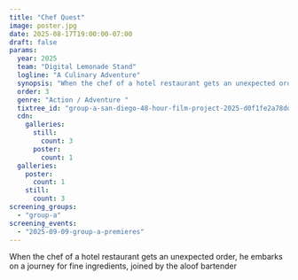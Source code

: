 ```yaml
---
title: "Chef Quest"
image: poster.jpg
date: 2025-08-17T19:00:00-07:00
draft: false
params:
  year: 2025
  team: "Digital Lemonade Stand"
  logline: "A Culinary Adventure"
  synopsis: "When the chef of a hotel restaurant gets an unexpected order, he embarks on a journey for fine ingredients, joined by the aloof bartender"
  order: 3
  genre: "Action / Adventure "
  tixtree_id: "group-a-san-diego-48-hour-film-project-2025-d0f1fe2a78dd"
  cdn:
    galleries:
      still:
        count: 3
      poster:
        count: 1
  galleries:
    poster:
      count: 1
    still:
      count: 3
screening_groups:
  - "group-a"
screening_events:
  - "2025-09-09-group-a-premieres"
---
```

When the chef of a hotel restaurant gets an unexpected order, he embarks on a journey for fine ingredients, joined by the aloof bartender
